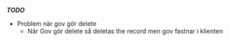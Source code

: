 ___TODO___
* Problem när gov gör delete
	* När Gov gör delete så deletas the record men gov fastnar i klienten
